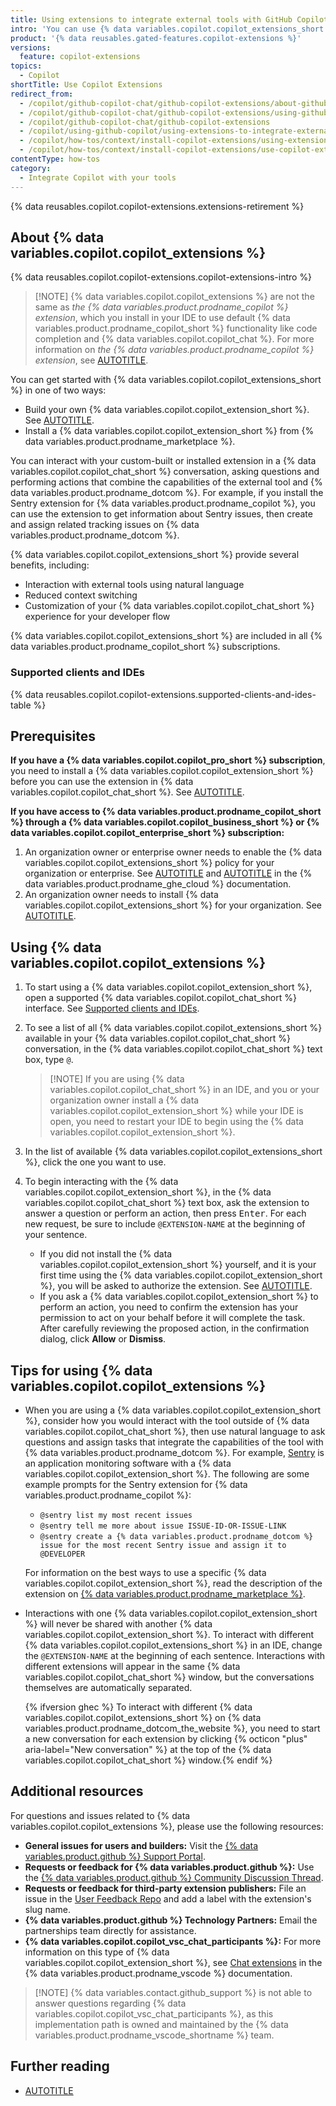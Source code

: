 ```yaml
---
title: Using extensions to integrate external tools with GitHub Copilot Chat
intro: 'You can use {% data variables.copilot.copilot_extensions_short %} to interact with external tools in {% data variables.copilot.copilot_chat %}.'
product: '{% data reusables.gated-features.copilot-extensions %}'
versions:
  feature: copilot-extensions
topics:
  - Copilot
shortTitle: Use Copilot Extensions
redirect_from:
  - /copilot/github-copilot-chat/github-copilot-extensions/about-github-copilot-extensions
  - /copilot/github-copilot-chat/github-copilot-extensions/using-github-copilot-extensions
  - /copilot/github-copilot-chat/github-copilot-extensions
  - /copilot/using-github-copilot/using-extensions-to-integrate-external-tools-with-copilot-chat
  - /copilot/how-tos/context/install-copilot-extensions/using-extensions-to-integrate-external-tools-with-copilot-chat
  - /copilot/how-tos/context/install-copilot-extensions/use-copilot-extensions
contentType: how-tos
category: 
  - Integrate Copilot with your tools
---
```


<!-- expires 2025-11-19 -->

<!-- When this expires, check with the stakeholder for release #6165 if the knowledge bases content can be deleted -->

{% data reusables.copilot.copilot-extensions.extensions-retirement %}

<!-- end expires 2025-11-19 -->

## About {% data variables.copilot.copilot_extensions %}

{% data reusables.copilot.copilot-extensions.copilot-extensions-intro %}

> [!NOTE] {% data variables.copilot.copilot_extensions %} are not the same as _the {% data variables.product.prodname_copilot %} extension_, which you install in your IDE to use default {% data variables.product.prodname_copilot_short %} functionality like code completion and {% data variables.copilot.copilot_chat %}. For more information on _the {% data variables.product.prodname_copilot %} extension_, see [AUTOTITLE](/copilot/managing-copilot/configure-personal-settings/installing-the-github-copilot-extension-in-your-environment).

You can get started with {% data variables.copilot.copilot_extensions_short %} in one of two ways:
* Build your own {% data variables.copilot.copilot_extension_short %}. See [AUTOTITLE](/copilot/concepts/copilot-extensions/about-copilot-extensions).
* Install a {% data variables.copilot.copilot_extension_short %} from {% data variables.product.prodname_marketplace %}.

You can interact with your custom-built or installed extension in a {% data variables.copilot.copilot_chat_short %} conversation, asking questions and performing actions that combine the capabilities of the external tool and {% data variables.product.prodname_dotcom %}. For example, if you install the Sentry extension for {% data variables.product.prodname_copilot %}, you can use the extension to get information about Sentry issues, then create and assign related tracking issues on {% data variables.product.prodname_dotcom %}.

{% data variables.copilot.copilot_extensions_short %} provide several benefits, including:

* Interaction with external tools using natural language
* Reduced context switching
* Customization of your {% data variables.copilot.copilot_chat_short %} experience for your developer flow

{% data variables.copilot.copilot_extensions_short %} are included in all {% data variables.product.prodname_copilot_short %} subscriptions.

### Supported clients and IDEs

{% data reusables.copilot.copilot-extensions.supported-clients-and-ides-table %}

## Prerequisites

**If you have a {% data variables.copilot.copilot_pro_short %} subscription**, you need to install a {% data variables.copilot.copilot_extension_short %} before you can use the extension in {% data variables.copilot.copilot_chat_short %}. See [AUTOTITLE](/copilot/github-copilot-chat/github-copilot-extensions/installing-github-copilot-extensions-for-your-personal-account).

**If you have access to {% data variables.product.prodname_copilot_short %} through a {% data variables.copilot.copilot_business_short %} or {% data variables.copilot.copilot_enterprise_short %} subscription:**
  1. An organization owner or enterprise owner needs to enable the {% data variables.copilot.copilot_extensions_short %} policy for your organization or enterprise. See [AUTOTITLE](/copilot/managing-copilot/managing-github-copilot-in-your-organization/setting-policies-for-copilot-in-your-organization/managing-policies-for-copilot-in-your-organization#setting-a-policy-for-github-copilot-extensions-in-your-organization) and [AUTOTITLE](/enterprise-cloud@latest/copilot/managing-copilot/managing-copilot-for-your-enterprise/managing-policies-and-features-for-copilot-in-your-enterprise#configuring-policies-for-github-copilot) in the {% data variables.product.prodname_ghe_cloud %} documentation.
  1. An organization owner needs to install {% data variables.copilot.copilot_extensions_short %} for your organization. See [AUTOTITLE](/copilot/github-copilot-chat/github-copilot-extensions/installing-github-copilot-extensions-for-your-organization).

## Using {% data variables.copilot.copilot_extensions %}

1. To start using a {% data variables.copilot.copilot_extension_short %}, open a supported {% data variables.copilot.copilot_chat_short %} interface. See [Supported clients and IDEs](#supported-clients-and-ides).
1. To see a list of all {% data variables.copilot.copilot_extensions_short %} available in your {% data variables.copilot.copilot_chat_short %} conversation, in the {% data variables.copilot.copilot_chat_short %} text box, type `@`.

    > [!NOTE] If you are using {% data variables.copilot.copilot_chat_short %} in an IDE, and you or your organization owner install a {% data variables.copilot.copilot_extension_short %} while your IDE is open, you need to restart your IDE to begin using the {% data variables.copilot.copilot_extension_short %}.

1. In the list of available {% data variables.copilot.copilot_extensions_short %}, click the one you want to use.
1. To begin interacting with the {% data variables.copilot.copilot_extension_short %}, in the {% data variables.copilot.copilot_chat_short %} text box, ask the extension to answer a question or perform an action, then press <kbd>Enter</kbd>. For each new request, be sure to include `@EXTENSION-NAME` at the beginning of your sentence.
    * If you did not install the {% data variables.copilot.copilot_extension_short %} yourself, and it is your first time using the {% data variables.copilot.copilot_extension_short %}, you will be asked to authorize the extension. See [AUTOTITLE](/apps/using-github-apps/authorizing-github-apps).
    * If you ask a {% data variables.copilot.copilot_extension_short %} to perform an action, you need to confirm the extension has your permission to act on your behalf before it will complete the task. After carefully reviewing the proposed action, in the confirmation dialog, click **Allow** or **Dismiss**.

## Tips for using {% data variables.copilot.copilot_extensions %}

* When you are using a {% data variables.copilot.copilot_extension_short %}, consider how you would interact with the tool outside of {% data variables.copilot.copilot_chat_short %}, then use natural language to ask questions and assign tasks that integrate the capabilities of the tool with {% data variables.product.prodname_dotcom %}. For example, [Sentry](https://sentry.io/welcome/) is an application monitoring software with a {% data variables.copilot.copilot_extension_short %}. The following are some example prompts for the Sentry extension for {% data variables.product.prodname_copilot %}:
  * `@sentry list my most recent issues`
  * `@sentry tell me more about issue ISSUE-ID-OR-ISSUE-LINK`
  * `@sentry create a {% data variables.product.prodname_dotcom %} issue for the most recent Sentry issue and assign it to @DEVELOPER`

  For information on the best ways to use a specific {% data variables.copilot.copilot_extension_short %}, read the description of the extension on [{% data variables.product.prodname_marketplace %}](https://github.com/marketplace?type=apps&copilot_app=true).
* Interactions with one {% data variables.copilot.copilot_extension_short %} will never be shared with another {% data variables.copilot.copilot_extension_short %}. To interact with different {% data variables.copilot.copilot_extensions_short %} in an IDE, change the `@EXTENSION-NAME` at the beginning of each sentence. Interactions with different extensions will appear in the same {% data variables.copilot.copilot_chat_short %} window, but the conversations themselves are automatically separated.

  {% ifversion ghec %} To interact with different {% data variables.copilot.copilot_extensions_short %} on {% data variables.product.prodname_dotcom_the_website %}, you need to start a new conversation for each extension by clicking {% octicon "plus" aria-label="New conversation" %} at the top of the {% data variables.copilot.copilot_chat_short %} window.{% endif %}

## Additional resources

For questions and issues related to {% data variables.copilot.copilot_extensions %}, please use the following resources:

* **General issues for users and builders:** Visit the [{% data variables.product.github %} Support Portal](https://support.github.com/).
* **Requests or feedback for {% data variables.product.github %}:** Use the [{% data variables.product.github %} Community Discussion Thread](https://gh.io/community-feedback).
* **Requests or feedback for third-party extension publishers:** File an issue in the [User Feedback Repo](https://github.com/copilot-extensions/user-feedback) and add a label with the extension's slug name.
* **{% data variables.product.github %} Technology Partners:** Email the partnerships team directly for assistance.
* **{% data variables.copilot.copilot_vsc_chat_participants %}:** For more information on this type of {% data variables.copilot.copilot_extension_short %}, see [Chat extensions](https://code.visualstudio.com/api/extension-guides/chat) in the {% data variables.product.prodname_vscode %} documentation.

> [!NOTE] {% data variables.contact.github_support %} is not able to answer questions regarding {% data variables.copilot.copilot_vsc_chat_participants %}, as this implementation path is owned and maintained by the {% data variables.product.prodname_vscode_shortname %} team.

## Further reading

* [AUTOTITLE](/copilot/concepts/copilot-extensions/about-copilot-extensions)
